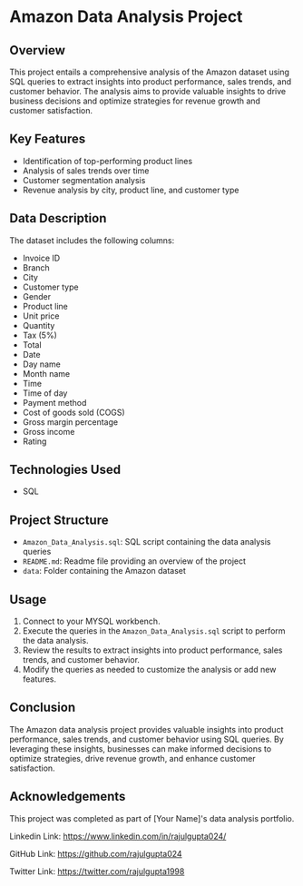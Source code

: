 # Amazon Data Analysis Project

## Overview
This project entails a comprehensive analysis of the Amazon dataset using SQL queries to extract insights into product performance, sales trends, and customer behavior. The analysis aims to provide valuable insights to drive business decisions and optimize strategies for revenue growth and customer satisfaction.

## Key Features
- Identification of top-performing product lines
- Analysis of sales trends over time
- Customer segmentation analysis
- Revenue analysis by city, product line, and customer type

## Data Description
The dataset includes the following columns:
- Invoice ID
- Branch
- City
- Customer type
- Gender
- Product line
- Unit price
- Quantity
- Tax (5%)
- Total
- Date
- Day name
- Month name
- Time
- Time of day
- Payment method
- Cost of goods sold (COGS)
- Gross margin percentage
- Gross income
- Rating

## Technologies Used
- SQL

## Project Structure
- `Amazon_Data_Analysis.sql`: SQL script containing the data analysis queries
- `README.md`: Readme file providing an overview of the project
- `data`: Folder containing the Amazon dataset 

## Usage
1. Connect to your MYSQL workbench.
2. Execute the queries in the `Amazon_Data_Analysis.sql` script to perform the data analysis.
3. Review the results to extract insights into product performance, sales trends, and customer behavior.
4. Modify the queries as needed to customize the analysis or add new features.

## Conclusion
The Amazon data analysis project provides valuable insights into product performance, sales trends, and customer behavior using SQL queries. By leveraging these insights, businesses can make informed decisions to optimize strategies, drive revenue growth, and enhance customer satisfaction.

## Acknowledgements
This project was completed as part of [Your Name]'s data analysis portfolio.

Linkedin Link: https://www.linkedin.com/in/rajulgupta024/

GitHub Link: https://github.com/rajulgupta024

Twitter Link: https://twitter.com/rajulgupta1998

